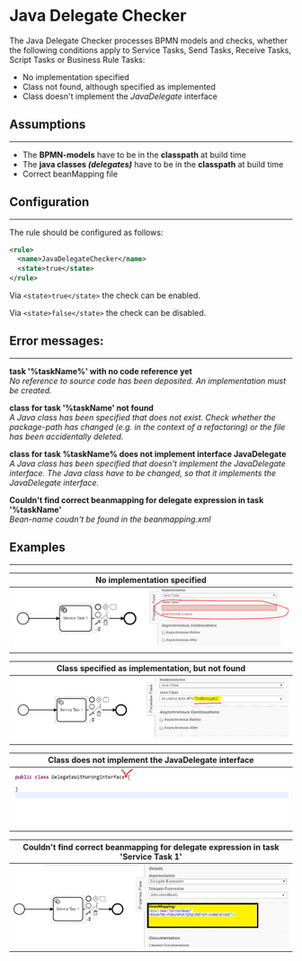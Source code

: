 Java Delegate Checker
=================================
The Java Delegate Checker processes BPMN models and checks, whether the following conditions apply to 
Service Tasks, Send Tasks, Receive Tasks, Script Tasks or Business Rule Tasks:
- No implementation specified
- Class not found, although specified as implemented 
- Class doesn't implement the *JavaDelegate* interface

## Assumptions
----------------------------------------------
- The **BPMN-models** have to be in the **classpath** at build time
- The **java classes _(delegates)_** have to be in the **classpath** at build time
- Correct beanMapping file

## Configuration
------------------------------------------
The rule should be configured as follows:
```xml
<rule>
  <name>JavaDelegateChecker</name>
  <state>true</state>
</rule>
```

Via `<state>true</state>` the check can be enabled.

Via `<state>false</state>` the check can be disabled.

## Error messages:
-----------------------------------------
**task '%taskName%' with no code reference yet**<br/>
_No reference to source code has been deposited. An implementation must be created._

**class for task '%taskName' not found**<br/>
_A Java class has been specified that does not exist. Check whether the package-path has changed (e.g. in the context of a refactoring) or the file has been accidentally deleted._

**class for task %taskName% does not implement interface JavaDelegate**<br/>
_A Java class has been specified that doesn't implement the JavaDelegate interface. The Java class have to be changed, so that it implements the JavaDelegate interface._

**Couldn't find correct beanmapping for delegate expression in task '%taskName'** <br/>
_Bean-name coudn't be found in the beanmapping.xml_

## Examples
----------------------------------------

| **No implementation specified**                                                                        | 
|:------------------------------------------------------------------------------------------------------:| 
|![No value in JavaClass](img/JavaDelegateChecker_NoImplementation.PNG "No implementation specified")    |
| |

| **Class specified as implementation, but not found**                                                   |
|:------------------------------------------------------------------------------------------------------:| 
| ![Missing java class](img/JavaDelegateChecker_NoClass.PNG "Class not found")                           |
| |

| **Class does not implement the JavaDelegate interface**                                                |
|:------------------------------------------------------------------------------------------------------:| 
![Doesn't implement javaDelegate interface](img/JavaDelegateChecker_NoInterface.PNG "No interface")      |
| |

| **Couldn't find correct beanmapping for delegate expression in task 'Service Task 1'**                 |
|:------------------------------------------------------------------------------------------------------:| 
![Wrong beanname](img/JavaDelegateChecker_IncorrectBean.PNG "Incorrect beanname")      |
